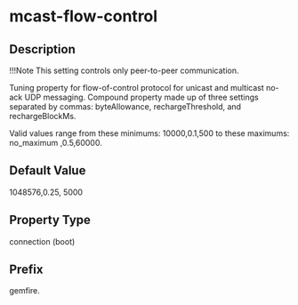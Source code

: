 # mcast-flow-control

## Description


!!!Note 
	This setting controls only peer-to-peer communication. </p>

Tuning property for flow-of-control protocol for unicast and multicast no-ack UDP messaging. Compound property made up of three settings separated by commas: byteAllowance, rechargeThreshold, and rechargeBlockMs.

Valid values range from these minimums: 10000,0.1,500 to these maximums: no\_maximum ,0.5,60000.

## Default Value

1048576,0.25, 5000

## Property Type

connection (boot)

## Prefix

gemfire.
